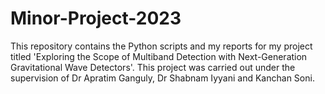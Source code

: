 # Minor-Project-2023

This repository contains the Python scripts and my reports for my project titled 'Exploring the Scope of Multiband Detection with Next-Generation Gravitational Wave Detectors'. This project was carried out under the supervision of Dr Apratim Ganguly, Dr Shabnam Iyyani and Kanchan Soni. 

